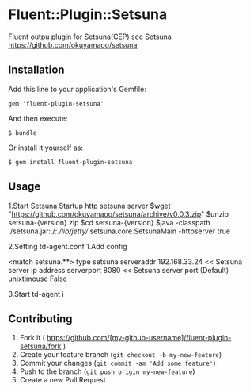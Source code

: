 # Fluent::Plugin::Setsuna

Fluent outpu plugin for Setsuna(CEP)
see Setsuna 
https://github.com/okuyamaoo/setsuna

## Installation

Add this line to your application's Gemfile:

    gem 'fluent-plugin-setsuna'

And then execute:

    $ bundle

Or install it yourself as:

    $ gem install fluent-plugin-setsuna

## Usage

1.Start Setsuna 
Startup http setsuna server
 $wget "https://github.com/okuyamaoo/setsuna/archive/v0.0.3.zip"
 $unzip setsuna-{version}.zip
 $cd setsuna-{version}
 $java -classpath ./setsuna.jar:./*:./lib/jetty/* setsuna.core.SetsunaMain -httpserver true

2.Setting td-agent.conf
1.Add config

<match setsuna.**>
  type setsuna
  serveraddr 192.168.33.24 << Setsuna server ip address
  serverport 8080          << Setsuna server port (Default)
  unixtimeuse False
</match>

3.Start td-agent
i
## Contributing

1. Fork it ( https://github.com/[my-github-username]/fluent-plugin-setsuna/fork )
2. Create your feature branch (`git checkout -b my-new-feature`)
3. Commit your changes (`git commit -am 'Add some feature'`)
4. Push to the branch (`git push origin my-new-feature`)
5. Create a new Pull Request
